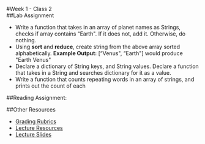 #Week 1 - Class 2  
##Lab Assignment  
* Write a function that takes in an array of planet names as Strings, checks if array contains “Earth". If it does not, add it. Otherwise, do nothing.  
* Using **sort** and **reduce**, create string from the above array sorted alphabetically. **Example Output:** [“Venus", “Earth"] would produce "Earth Venus"   
* Declare a dictionary of String keys, and String values. Declare a function that takes in a String and searches dictionary for it as a value.  
* Write a function that counts repeating words in an array of strings, and prints out the count of each  

##Reading Assignment:  
<!-- * Swift Programming Guide
  * [Classes & Structures](https://developer.apple.com/library/content/documentation/Swift/Conceptual/Swift_Programming_Language/ClassesAndStructures.html)  
  * [Protocols](https://developer.apple.com/library/content/documentation/Swift/Conceptual/Swift_Programming_Language/Protocols.html)
  * [Protocol-oriented Programming WWDC Video](https://developer.apple.com/videos/play/wwdc2015/408/) -->

##Other Resources
* [Grading Rubrics](../../resources/)
* [Lecture Resources](lecture/)
* [Lecture Slides](https://www.icloud.com/keynote/000Q51_0ArHLkwqSH0T9uNmQA#Week1_Day2)


